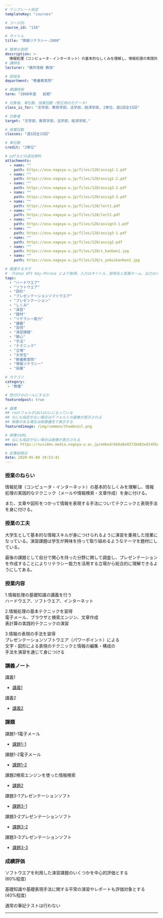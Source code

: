 ```yaml
---
# テンプレート指定
templateKey: "courses"

# コースID
course_id: "128"

# タイトル
title: "情報リテラシー-2008"

# 簡単な説明
description: >-
  情報処理（コンピュータ・インターネット）の基本的なしくみを理解し、情報処理の実践的なテクニック（メールや情報検索・文章作成）を身に付ける。また、文章や図形をつかって情報を表現する手法についてテクニックと表現手法を身に付ける。 ....
# 講師名
lecturer: "横井茂樹 教授"

# 部局名
department: "教養教育院"

# 開講時限
term: "2008年度	前期"

# 対象者、単位数、授業回数（修正用の元データ）
class_is_for: "文学部、教育学部、法学部、経済学部, 2単位、週1回全15回"

# 対象者
target: "文学部、教育学部、法学部、経済学部,"

# 授業回数
classes: "週1回全15回"

# 単位数
credit: "2単位"

# pdfなどの追加資料
attachments:
  - name: "" 
    path: https://ocw.nagoya-u.jp/files/128/assig1-1.pdf
  - name: "" 
    path: https://ocw.nagoya-u.jp/files/128/assig1-2.pdf
  - name: "" 
    path: https://ocw.nagoya-u.jp/files/128/assig3-2.pdf
  - name: "" 
    path: https://ocw.nagoya-u.jp/files/128/assig3-3.pdf
  - name: "" 
    path: https://ocw.nagoya-u.jp/files/128/lect1.pdf
  - name: "" 
    path: https://ocw.nagoya-u.jp/files/128/lect2.pdf
  - name: "" 
    path: https://ocw.nagoya-u.jp/files/128/assign3-1.pdf
  - name: "" 
    path: https://ocw.nagoya-u.jp/files/128/assig3-1.pdf
  - name: "" 
    path: https://ocw.nagoya-u.jp/files/128/assig2.pdf
  - name: "" 
    path: https://ocw.nagoya-u.jp/files/128/s_kanban1.jpg
  - name: "" 
    path: https://ocw.nagoya-u.jp/files/128/s_yokoikanban2.jpg

# 関連するタグ
# （Yahoo API Key-Phrase により取得。入力はタイトル、部局名と授業ホーム、出力はキーフレーズ（tags））
tags:
  - "ハードウエア"
  - "ソフトウエア"
  - "図形"
  - "プレゼンテーションソフトウエア"
  - "プレゼンテーション"
  - "しくみ"
  - "演習"
  - "題材"
  - "リテラシー能力"
  - "講義"
  - "習得"
  - "演習課題"
  - "関心"
  - "手法"
  - "テクニック"
  - "立場"
  - "大学生"
  - "教養教育院"
  - "情報リテラシー"
  - "授業"

# カテゴリ
category:
 - "教養"

# 色付けのロールにするか
featuredpost: true

# 画像
## rootフォルダはstaticになっている
## なにも指定がない場合はデフォルトの画像が表示される
## 映像がある場合は映像優先で表示する
featuredimage: /img/common/thumbnail.png

# 映像のURL
## なにも指定がない場合は画像が表示される
movie: https://nuvideo.media.nagoya-u.ac.jp/embed/bb6a8e9371b482ed145bcd7559a0589d214429aa

# 記事投稿日
date: 2020-05-08 19:53:41
---
```


### 授業のねらい

情報処理（コンピュータ・インターネット）の基本的なしくみを理解し、情報処理の実践的なテクニック（メールや情報検索・文章作成）を身に付ける。

また、文章や図形をつかって情報を表現する手法についてテクニックと表現手法を身に付ける。


### 授業の工夫

大学生として基本的な情報スキルが身につけられるように演習を重視した授業になっている。演習課題は学生が興味を持って取り組めるようなテーマを題材にしている。 

最後の課題として自分で関心を持った分野に関して調査し、プレゼンテーションを作成することによりリテラシー能力を活用する立場から総合的に理解できるようにしてある。





### 授業内容

1.情報処理の基礎知識の講義を行う  
ハードウエア、ソフトウエア、インターネット                    

2.情報処理の基本テクニックを習得  
電子メール、ブラウザと検索エンジン、文章作成  
表計算の実践的テクニックの演習           

3.情報の表現の手法を習得  
プレゼンテーションソフトウエア（パワーポイント）による  
文字・図形による表現のテクニックと情報の編集・構成の  
手法を演習を通じて身につける  





### 講義ノート	 

講義1

* [講義1](https://ocw.nagoya-u.jp/files/128/lect1.pdf) 

講義2

* [講義2](https://ocw.nagoya-u.jp/files/128/lect2.pdf) 



<h3>課題</h3>	

課題1-1電子メール

- [課題1-1](https://ocw.nagoya-u.jp/files/128/assig1-1.pdf) 

課題1-2電子メール

- [課題1-2](https://ocw.nagoya-u.jp/files/128/assig1-2.pdf) 

課題2検索エンジンを使った情報検索

- [課題2](https://ocw.nagoya-u.jp/files/128/assig2.pdf) 

課題3-1プレゼンテーションソフト

- [課題3-1](https://ocw.nagoya-u.jp/files/128/assig3-1.pdf) 

課題3-2プレゼンテーションソフト

- [課題3-2](https://ocw.nagoya-u.jp/files/128/assig3-2.pdf) 

課題3-3プレゼンテーションソフト

- [課題3-3](https://ocw.nagoya-u.jp/files/128/assig3-3.pdf) 

	


### 成績評価

ソフトウエアを利用した演習課題のいくつかを中心的評価とする  
(60%程度)

基礎知識や基礎表現手法に関する平常の演習やレポートも評価対象とする  
(40%程度)

通常の筆記テストは行わない





-----